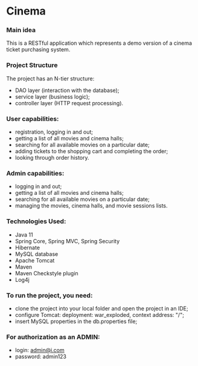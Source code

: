 # Cinema

### Main idea
This is a RESTful application which represents a demo version of a cinema ticket purchasing system. 

### Project Structure
The project has an N-tier structure:
* DAO layer (interaction with the database);
* service layer (business logic);
* controller layer (HTTP request processing).

### User capabilities:
* registration, logging in and out;
* getting a list of all movies and cinema halls;
* searching for all available movies on a particular date;
* adding tickets to the shopping cart and completing the order;
* looking through order history.

### Admin capabilities:
* logging in and out;
* getting a list of all movies and cinema halls;
* searching for all available movies on a particular date;
* managing the movies, cinema halls, and movie sessions lists.

### Technologies Used:
* Java 11
* Spring Core, Spring MVC, Spring Security
* Hibernate
* MySQL database
* Apache Tomcat
* Maven
* Maven Checkstyle plugin
* Log4j


### To run the project, you need:
* clone the project into your local folder and open the project in an IDE;
* configure Tomcat: deployment: war_exploded, context address: "/";
* insert MySQL properties in the db.properties file;
### For authorization as an ADMIN:
* login: admin@i.com
* password: admin123
